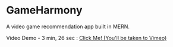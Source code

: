 # GameHarmony
A video game recommendation app built in MERN.

Video Demo - 3 min, 26 sec :
[Click Me! (You'll be taken to Vimeo)](https://vimeo.com/884668383?share=copy)
